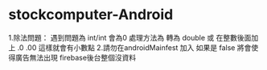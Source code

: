 # stockcomputer-Android

1.除法問題： 遇到問題為 int/int 會為0 處理方法為 轉為 double 或 在整數後面加上 .0 .00 這樣就會有小數點
2.請勿在androidMainfest 加入
        <meta-data
            android:name="firebase_messaging_auto_init_enabled"
            android:value="true" />
        <meta-data
            android:name="firebase_analytics_collection_enabled"
            android:value="true" />
    如果是 false 將會使得廣告無法出現 firebase後台整個沒資料
